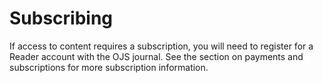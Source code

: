 # Subscribing

If access to content requires a subscription, you will need to register for a Reader account with the OJS journal. See the section on payments and subscriptions for more subscription information.
